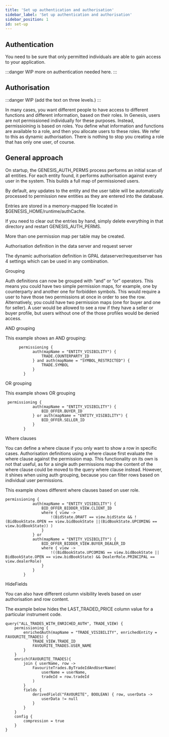 ```yaml
---
title: 'Set up authentication and authorisation'
sidebar_label: 'Set up authentication and authorisation'
sidebar_position: 1
id: set-up
---
```


## Authentication

You need to be sure that only permitted individuals are able to gain access to your application.

:::danger WIP
more on authentication needed here.
:::

## Authorisation

:::danger WIP
(add the text on three levels.)
:::

In many cases, you want different people to have access to different functions and different information, based on their roles.  In Genesis, users are not permissioned individually for these purposes. Instead, permissioining is based on roles. You define what information and functions are available to a role, and then you allocate users to these roles. We refer to this as dynamic authorisation. There is nothing to stop you creating a role that has only one user, of course.

## General approach

On startup, the GENESIS_AUTH_PERMS process performs an initial scan of all entities. For each entity found, it performs authorisation against every user in the system. This builds a full map of permissioned users.

By default, any updates to the entity and the user table will be automatically processed to permission new entities as they are entered into the database.

Entries are stored in a memory-mapped file located in $GENESIS_HOME/runtime/authCache.

If you need to clear out the entries by hand, simply delete everything in that directory and restart GENESIS_AUTH_PERMS.

More than one permission map per table may be created.

Authorisation definition in the data server and request server

The dynamic authorisation definition in GPAL dataserver/requestserver has 4 settings which can be used in any combination. 

Grouping

Auth definitions can now be grouped with “and” or “or” operators. This means you could have two simple permission maps, for example, one by counterparty and another one for forbidden symbols. This would require a user to have those two permissions at once in order to see the row. Alternatively, you could have two permission maps (one for buyer and one for seller). A user would be allowed to see a row if they have a seller or buyer profile, but users without one of the those profiles would be denied access.

AND grouping

This example shows an AND grouping:

          permissioning {
                auth(mapName = "ENTITY_VISIBILITY") {
                    TRADE.COUNTERPARTY_ID
                } and auth(mapName = "SYMBOL_RESTRICTED") {
                    TRADE.SYMBOL
                }
            }

OR grouping

This example shows OR grouping

     permissioning {
                auth(mapName = "ENTITY_VISIBILITY") {
                    BID_OFFER.BUYER_ID
                } or auth(mapName = "ENTITY_VISIBILITY") {
                    BID_OFFER.SELLER_ID
                }
            }

Where clauses

You can define a where clause if you only want to show a row in specific cases. Authorisation definitions using a where clause first evaluate the where clause against the permission map. This functionality on its own is not that useful, as for a single auth permissions map the content of the where clause could be moved to the query where clause instead. However, it shines when using auth grouping, because you can filter rows based on individual user permissions.

This example shows different where clauses based on user role.

    permissioning {
                auth(mapName = "ENTITY_VISIBILITY") {
                    BID_OFFER_BIDDER_VIEW.CLIENT_ID
                    where { view ->
                        !(BidState.DRAFT == view.bidState && !(BidBookState.OPEN == view.bidBookState ||(BidBookState.UPCOMING == view.bidBookState)) )
                    }
                } or
                auth(mapName = "ENTITY_VISIBILITY") {
                    BID_OFFER_BIDDER_VIEW.BUYER_DEALER_ID
                    where { view ->
                        !((BidBookState.UPCOMING == view.bidBookState || BidBookState.OPEN == view.bidBookState) && DealerRole.PRINCIPAL == view.dealerRole)
                    }
                }
            }

HideFields

You can also have different column visibility levels based on user authorisation and row content. 

The example below hides the LAST_TRADED_PRICE column value for a particular instrument code.

    query("ALL_TRADES_WITH_ENRICHED_AUTH", TRADE_VIEW) {
        permissioning {
            enrichedAuth(mapName = "TRADE_VISIBILITY", enrichedEntity = FAVOURITE_TRADES) {
                TRADE_VIEW.TRADE_ID
                FAVOURITE_TRADES.USER_NAME
            }
        }
        enrich(FAVOURITE_TRADES){
            join { userName, row ->
                FavouriteTrades.ByTradeIdAndUserName(
                    userName = userName,
                    tradeId = row.tradeId
                )
            }
            fields {
                derivedField("FAVOURITE", BOOLEAN) { row, userData ->
                    userData != null
                }
            }
        }
        config {
            compression = true
        }
    }